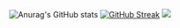![Anurag's GitHub stats](https://github-readme-stats.vercel.app/api?username=Ebenezr&show_icons=true&theme=codeSTACKr)
[![GitHub Streak](https://github-readme-streak-stats.herokuapp.com/?user=Ebenezr&theme=dark)](https://git.io/streak-stats)
![](https://raw.githubusercontent.com/Ebenezr/github-stats/master/generated/languages.svg#gh-dark-mode-only)

<!--

**Ebenezr/Ebenezr** is a ✨ _special_ ✨ repository because its `README.md` (this file) appears on your GitHub profile.

Here are some ideas to get you started:

- 🔭 I’m currently working on ...
- 🌱 I’m currently learning ...
- 👯 I’m looking to collaborate on ...
- 🤔 I’m looking for help with ...
- 💬 Ask me about ...
- 📫 How to reach me: ...
- 😄 Pronouns: ...
- ⚡ Fun fact: ...
-->
